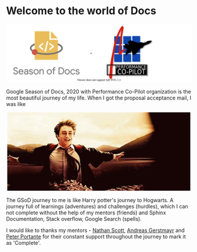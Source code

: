 # Welcome to the world of Docs

<p align="center">
  <img src="/comboLogo.svg" />
</p>

Google Season of Docs, 2020 with Performance Co-Pilot organization is the most beautiful journey of my life. When I got the proposal acceptance mail, I was like 
<p align="center">
  <img src="/welcome.gif" />
</p>
The GSoD journey to me is like Harry potter's journey to Hogwarts. A journey full of learnings (adventures) and challenges (hurdles), which I can not complete without the help of my mentors (friends) and Sphinx Documentation, Stack overflow, Google Search (spells).

I would like to thanks my mentors - [Nathan Scott](https://github.com/natoscott), [Andreas Gerstmayr](https://github.com/andreasgerstmayr) and [Peter Portante](https://github.com/portante) for their constant support throughout the journey to mark it as 'Complete'.
